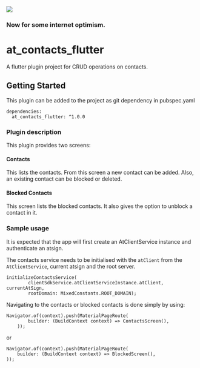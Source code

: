 <img src="https://atsign.dev/assets/img/@developersmall.png?sanitize=true">

### Now for some internet optimism.

# at_contacts_flutter

A flutter plugin project for CRUD operations on contacts.

## Getting Started

This plugin can be added to the project as git dependency in pubspec.yaml

```
dependencies:
  at_contacts_flutter: ^1.0.0
```

### Plugin description
This plugin provides two screens:
#### Contacts
This lists the contacts. From this screen a new contact can be added. Also, an existing contact can be blocked or deleted.
#### Blocked Contacts
This screen lists the blocked contacts. It also gives the option to unblock a contact in it.

### Sample usage
It is expected that the app will first create an AtClientService instance and authenticate an atsign.

The contacts service needs to be initialised with the `atClient` from the `AtClientService`, current atsign and the root server.

```
initializeContactsService(
        clientSdkService.atClientServiceInstance.atClient, currentAtSign,
        rootDomain: MixedConstants.ROOT_DOMAIN);
```

Navigating to the contacts or blocked contacts is done simply by using:
```
Navigator.of(context).push(MaterialPageRoute(
        builder: (BuildContext context) => ContactsScreen(),
    ));
```
or
```
Navigator.of(context).push(MaterialPageRoute(
    builder: (BuildContext context) => BlockedScreen(),
));
```